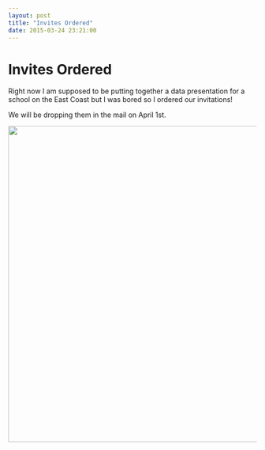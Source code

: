 ```yaml
---
layout: post
title: "Invites Ordered"
date: 2015-03-24 23:21:00
---
```


# Invites Ordered

Right now I am supposed to be putting together a data presentation for a school
on the East Coast but I was bored so I ordered our invitations!

We will be dropping them in the mail on April 1st.

<img src="http://i.imgur.com/xHL6vXS.jpg" height = 640, width = 640>  